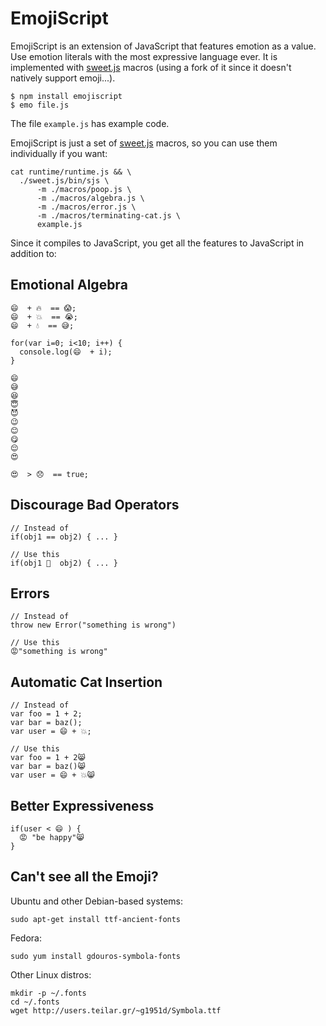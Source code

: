 
# EmojiScript

EmojiScript is an extension of JavaScript that features emotion as a value. Use emotion literals with the
most expressive language ever. It is implemented with
[sweet.js](http://sweetjs.org/) macros (using a fork of it since it
doesn't natively support emoji...).

```
$ npm install emojiscript
$ emo file.js
```

The file `example.js` has example code.

EmojiScript is just a set of [sweet.js](http://sweetjs.org/) macros,
so you can use them individually if you want:

```
cat runtime/runtime.js && \
  ./sweet.js/bin/sjs \
      -m ./macros/poop.js \
      -m ./macros/algebra.js \
      -m ./macros/error.js \
      -m ./macros/terminating-cat.js \
      example.js
```

Since it compiles to JavaScript, you get all the features to
JavaScript in addition to:

## Emotional Algebra

```
😄  + 🔥  == 😱;
😄  + 💥  == 😭;
😄  + 💧  == 😅;

for(var i=0; i<10; i++) {
  console.log(😄  + i);
}

😄
😅
😆
😇
😈
😉
😊
😋
😌
😍

😍  > 😞  == true;
```

## Discourage Bad Operators

```
// Instead of
if(obj1 == obj2) { ... }

// Use this
if(obj1 💩  obj2) { ... }
```

## Errors

```
// Instead of
throw new Error("something is wrong")

// Use this
😡"something is wrong"
```

## Automatic Cat Insertion

```
// Instead of
var foo = 1 + 2;
var bar = baz();
var user = 😄 + 💥;

// Use this
var foo = 1 + 2😸
var bar = baz()😸
var user = 😄 + 💥😸
```

## Better Expressiveness

```
if(user < 😄 ) {
  😡 "be happy"😸
}
```

## Can't see all the Emoji?

Ubuntu and other Debian-based systems:
```
sudo apt-get install ttf-ancient-fonts
```

Fedora:
```
sudo yum install gdouros-symbola-fonts
```

Other Linux distros:
```
mkdir -p ~/.fonts
cd ~/.fonts
wget http://users.teilar.gr/~g1951d/Symbola.ttf
```
